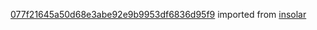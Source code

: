 [077f21645a50d68e3abe92e9b9953df6836d95f9](https://github.com/insolar/insolar/commit/077f21645a50d68e3abe92e9b9953df6836d95f9) imported from [insolar](https://github.com/insolar/insolar)
